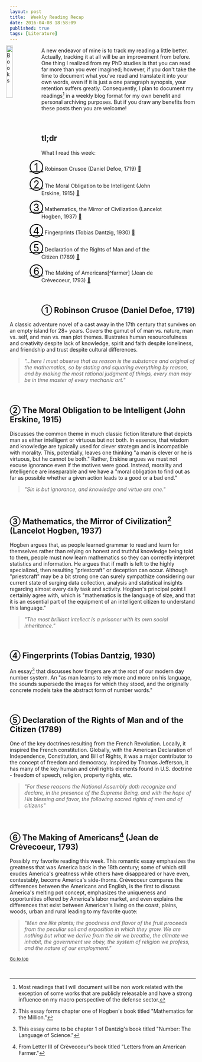 ```yaml
---
layout: post
title:  Weekly Reading Recap
date: 2016-04-08 18:58:09
published: true
tags: [Literature]
---
```


<STYLE TYPE="text/css"> 
<!-- 
.hangingindent {
  padding-left: 80px ;
  padding-right: 80px ;
  text-indent: -32px ;
}
--> 
</STYLE>

<a href="http://bradleyboehmke.github.io"><img src="http://www.free-icons-download.net/images/open-book-icon-92485.png" alt="Books" style="float:left; margin:-5px 0px -5px -10px; width: 19%; height: 19%;"></a>
A new endeavor of mine is to track my reading a little better. Actually, tracking it at all will be an improvement from before. One thing I realized from my PhD studies is that you can read far more than you ever imagined; however, if you don't take the time to document what you've read and translate it into your own words, even if it is just a one paragraph synopsis, your retention suffers greatly.  Consequently, I plan to document my readings[^readings] in a weekly blog format for my own benefit and personal archiving purposes.  But if you draw any benefits from these posts then you are welcome!
<!--more-->  


<br>

## tl;dr
What I read this week: 

<p class="hangingindent"><SPAN STYLE="font-size: 20pt"><a href="#crusoe" style="color:black">&#9312;</a></SPAN>  Robinson Crusoe (Daniel Defoe, 1719) <a href="http://www.amazon.com/Robinson-Crusoe-Daniel-Defoe/dp/150329238X">&#x1f4d5</a></p>

<p class="hangingindent"><SPAN STYLE="font-size: 20pt"><a href="#obligation" style="color:black">&#9313;</a></SPAN> The Moral Obligation to be Intelligent (John Erskine, 1915) <a href="http://keever.us/erskine.html">&#x1f4d5</a> </p>

<p class="hangingindent"><SPAN STYLE="font-size: 20pt"><a href="#math" style="color:black">&#9314;</a></SPAN> Mathematics, the Mirror of Civilization (Lancelot Hogben, 1937) <a href="http://www.amazon.com/Mathematics-Million-Lancelot-Hogben/dp/1291585451">&#x1f4d5</a></p>

<p class="hangingindent"><SPAN STYLE="font-size: 20pt"><a href="#fingerprints" style="color:black">&#9315;</a></SPAN> Fingerprints (Tobias Dantzig, 1930) <a href="https://docs.google.com/file/d/0B8ITLJi5y4TKNlFZdy1yUEwwZ0k/edit">&#x1f4d5</a> </p>

<p class="hangingindent"><SPAN STYLE="font-size: 20pt"><a href="#declaration" style="color:black">&#9316;</a></SPAN> Declaration of the Rights of Man and of the Citizen (1789) <a href="http://www1.curriculum.edu.au/ddunits/downloads/pdf/dec_of_rights.pdf">&#x1f4d5</a> </p>

<p class="hangingindent"><SPAN STYLE="font-size: 20pt"><a href="#making" style="color:black">&#9317;</a></SPAN> The Making of Americans[^farmer] (Jean de Cr&egrave;vecoeur, 1793) <a href="http://www.gutenberg.org/ebooks/4666">&#x1f4d5</a> </p>


<br>


<a name="crusoe"></a>

## &#9312; Robinson Crusoe (Daniel Defoe, 1719)

A classic adventure novel of a cast away in the 17th century that survives on an empty island for 28+ years. Covers the gamut of of man vs. nature, man vs. self, and man vs. man plot themes. Illustrates human resourcefulness and creativity despite lack of knowledge, spirit and faith despite loneliness, and friendship and trust despite cultural differences.

> *"...here I must observe that as reason is the substance and original of the mathematics, so by stating and squaring everything by reason, and by making the most rational judgment of things, every man may be in time master of every mechanic art."*

<br>

<a name="obligation"></a>

## &#9313; The Moral Obligation to be Intelligent (John Erskine, 1915)

Discusses the common theme in much classic fiction literature that depicts man as either intelligent or virtuous but not both.  In essence, that wisdom and knowledge are typically used for clever strategm and is incompatible with morality. This, potentially, leaves one thinking "a man is clever or he is virtuous, but he cannot be both." Rather, Erskine argues we must not excuse ignorance even if the motives were good. Instead, morality and intelligence are inseparable and we have a "moral obligation to find out as far as possible whether a given action leads to a good or a bad end."

> *"Sin is but ignorance, and knowledge and virtue are one."*

<br>

<a name="math"></a>

## &#9314; Mathematics, the Mirror of Civilization[^mathematics] (Lancelot Hogben, 1937)

Hogben argues that, as people learned grammar to read and learn for themselves rather than relying on honest and truthful knowledge being told to them, people must now learn mathematics so they can correctly interpret statistics and information. He argues that if math is left to the highly specialized, then resulting "priestcraft" or deception can occur. Although "priestcraft" may be a bit strong one can surely sympathize considering our current state of surging data collection, analysis and statistical insights regarding almost every daily task and activity.  Hogben's principal point I certainly agree with, which is "mathematics is the language of size, and that it is an essential part of the equipment of an intelligent citizen to understand this language."

> *"The most brilliant intellect is a prisoner with its own social inheritance."*

<br>

<a name="fingerprints"></a>

## &#9315; Fingerprints (Tobias Dantzig, 1930)

An essay[^number] that discusses how fingers are at the root of our modern day number system. An "as man learns to rely more and more on his language, the sounds supersede the images for which they stood, and the originally concrete models take the abstract form of number words."


<br>

<a name="declaration"></a>

## &#9316; Declaration of the Rights of Man and of the Citizen (1789)

One of the key doctrines resulting from the French Revolution. Locally, it inspired the French constitution. Globally, with the American Declaration of Independence, Constitution, and Bill of Rights, it was a major contributor to the concept of freedom and democracy. Inspired by Thomas Jefferson, it has many of the key human and civil rights elements found in U.S. doctrine - freedom of speech, religion, property rights, etc.

> *"For these reasons the National Assembly doth recognize and declare, in the presence of the Supreme Being, and with the hope of His blessing and favor, the following sacred rights of men and of citizens"*

<br>

<a name="making"></a>

## &#9317; The Making of Americans[^farmer] (Jean de Cr&egrave;vecoeur, 1793)

Possibly my favorite reading this week. This romantic essay emphasizes the greatness that was America back in the 18th century; some of which still exudes America's greatness while others have disappeared or have even, contestably, become America's side-thorns. Cr&egrave;vecoeur compares the differences between the Americans and English, is the first to discuss America's melting pot concept, emphasizes the uniqueness and opportunities offered by America's labor market, and even explains the differences that exist between American's living on the coast, plains, woods, urban and rural leading to my favorite quote:

> *"Men are like plants; the goodness and flavor of the fruit proceeds from the peculiar soil and exposition in which they grow. We are nothing but what we derive from the air we breathe, the climate we inhabit, the government we obey, the system of religion we profess, and the nature of our employment."*

<small><a href="#">Go to top</a></small>

<br>

[^readings]: Most readings that I will document will be non work related with the exception of some works that are publicly releasable and have a strong influence on my macro perspective of the defense sector.
[^mathematics]: This essay forms chapter one of Hogben's book titled "Mathematics for the Million."
[^number]: This essay came to be chapter 1 of Dantzig's book titled "Number: The Language of Science."
[^farmer]: From Letter III of Cr&egrave;vecoeur's book titled "Letters from an American Farmer."
